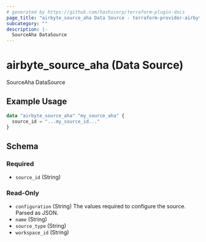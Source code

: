 ```yaml
---
# generated by https://github.com/hashicorp/terraform-plugin-docs
page_title: "airbyte_source_aha Data Source - terraform-provider-airbyte"
subcategory: ""
description: |-
  SourceAha DataSource
---
```


# airbyte_source_aha (Data Source)

SourceAha DataSource

## Example Usage

```terraform
data "airbyte_source_aha" "my_source_aha" {
  source_id = "...my_source_id..."
}
```

<!-- schema generated by tfplugindocs -->
## Schema

### Required

- `source_id` (String)

### Read-Only

- `configuration` (String) The values required to configure the source. Parsed as JSON.
- `name` (String)
- `source_type` (String)
- `workspace_id` (String)
